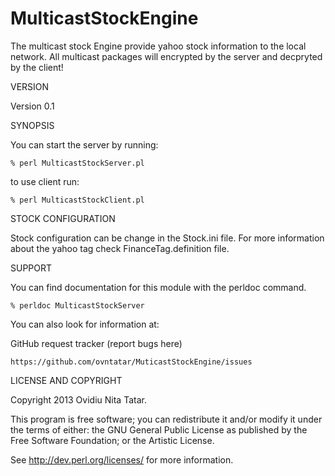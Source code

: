 MulticastStockEngine
===================


The multicast stock Engine provide yahoo stock information to the local network.
All multicast packages will encrypted by the server and decpryted by the client!

VERSION

Version 0.1

SYNOPSIS

You can start the server by running: 

	% perl MulticastStockServer.pl 

to use client run:

	% perl MulticastStockClient.pl

STOCK CONFIGURATION 

Stock configuration can be change in the Stock.ini file. 
For more information about the yahoo tag check FinanceTag.definition file. 

SUPPORT

You can find documentation for this module with the perldoc command.

	% perldoc MulticastStockServer

You can also look for information at:

GitHub request tracker (report bugs here)

	https://github.com/ovntatar/MuticastStockEngine/issues

LICENSE AND COPYRIGHT

Copyright 2013 Ovidiu Nita Tatar.

This program is free software; you can redistribute it and/or modify it
under the terms of either: the GNU General Public License as published
by the Free Software Foundation; or the Artistic License.

See http://dev.perl.org/licenses/ for more information.
